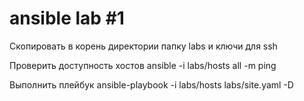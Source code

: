 # ansible lab #1

Скопировать в корень директории папку labs и ключи для ssh

Проверить доступность хостов
ansible -i labs/hosts all -m ping

Выполнить плейбук
ansible-playbook -i labs/hosts labs/site.yaml -D
